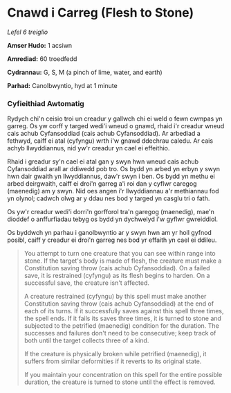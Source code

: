 # Cnawd i Carreg (Flesh to Stone)

*Lefel 6 treiglio*

**Amser Hudo:** 1 acsiwn

**Amrediad:** 60 troedfedd

**Cydrannau:** G, S, M (a pinch of lime, water, and earth)

**Parhad:** Canolbwyntio, hyd at 1 minute

### Cyfieithiad Awtomatig

Rydych chi'n ceisio troi un creadur y gallwch chi ei weld o fewn cwmpas yn garreg. Os yw corff y targed wedi'i wneud o gnawd, rhaid i'r creadur wneud cais achub Cyfansoddiad (cais achub Cyfansoddiad). Ar arbediad a fethwyd, caiff ei atal (cyfyngu) wrth i'w gnawd ddechrau caledu. Ar cais achyb llwyddiannus, nid yw'r creadur yn cael ei effeithio.

Rhaid i greadur sy'n cael ei atal gan y swyn hwn wneud cais achub Cyfansoddiad arall ar ddiwedd pob tro. Os bydd yn arbed yn erbyn y swyn hwn dair gwaith yn llwyddiannus, daw'r swyn i ben. Os bydd yn methu ei arbed deirgwaith, caiff ei droi'n garreg a'i roi dan y cyflwr caregog (maenedig) am y swyn. Nid oes angen i'r llwyddiannau a'r methiannau fod yn olynol; cadwch olwg ar y ddau nes bod y targed yn casglu tri o fath.

Os yw'r creadur wedi'i dorri'n gorfforol tra'n garegog (maenedig), mae'n dioddef o anffurfiadau tebyg os bydd yn dychwelyd i'w gyflwr gwreiddiol.

Os byddwch yn parhau i ganolbwyntio ar y swyn hwn am yr holl gyfnod posibl, caiff y creadur ei droi'n garreg nes bod yr effaith yn cael ei ddileu.

>  You attempt to turn one creature that you can see within range into stone. If the target's body is made of flesh, the creature must make a Constitution saving throw (cais achub Cyfansoddiad). On a failed save, it is restrained (cyfyngu) as its flesh begins to harden. On a successful save, the creature isn't affected.
>  
>  A creature restrained (cyfyngu) by this spell must make another Constitution saving throw (cais achub Cyfansoddiad) at the end of each of its turns. If it successfully saves against this spell three times, the spell ends. If it fails its saves three times, it is turned to stone and subjected to the petrified (maenedig) condition for the duration. The successes and failures don't need to be consecutive; keep track of both until the target collects three of a kind.
>  
>  If the creature is physically broken while petrified (maenedig), it suffers from similar deformities if it reverts to its original state.
>  
>  If you maintain your concentration on this spell for the entire possible duration, the creature is turned to stone until the effect is removed.
